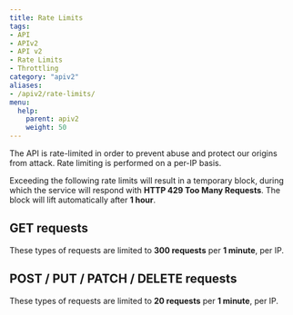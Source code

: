 ```yaml
---
title: Rate Limits
tags: 
- API
- APIv2
- API v2
- Rate Limits
- Throttling
category: "apiv2"
aliases:
- /apiv2/rate-limits/
menu:
  help:
    parent: apiv2
    weight: 50
---
```


The API is rate-limited in order to prevent abuse and protect our origins from attack. Rate limiting is performed on a 
per-IP basis.

Exceeding the following rate limits will result in a temporary block, during which the service will respond 
with **HTTP 429 Too Many Requests**. The block will lift automatically after **1 hour**.

## GET requests

These types of requests are limited to **300 requests** per **1 minute**, per IP.

## POST / PUT / PATCH / DELETE requests

These types of requests are limited to **20 requests** per **1 minute**, per IP.
